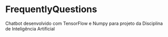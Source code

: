 # FrequentlyQuestions
Chatbot desenvolvido com TensorFlow e Numpy para projeto da Disciplina de Inteligência Artificial

